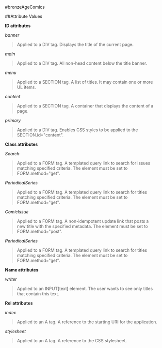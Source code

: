 

#bronzeAgeComics

##Attribute Values

**ID attributes**

*banner*
>Applied to a DIV tag. Displays the title of the current page.

*main*
>Applied to a DIV tag. All non-head content below the title banner.

*menu*
>Applied to a SECTION tag. A list of titles. It may contain one or more UL items.

*content*
>Applied to a SECTION tag. A container that displays the content of a page.

*primary*
>Applied to a DIV tag. Enables CSS styles to be applied to the SECTION.id="content".

**Class attributes**

*Search*
>Applied to a FORM tag. A templated query link to search for issues matching specified criteria. The element must be set to FORM.method="get".

*PeriodicalSeries*
>Applied to a FORM tag. A templated query link to search for titles matching specified criteria. The element must be set to FORM.method="get".

*ComicIssue*
>Applied to a FORM tag. A non-idempotent update link that posts a new title with the specified metadata. The element must be set to FORM.method="post".

*PeriodicalSeries*
>Applied to a FORM tag. A templated query link to search for titles matching specified criteria. The element must be set to FORM.method="get".


**Name attributes**

*writer*
>Applied to an INPUT[text] element. The user wants to see only titles that contain this text.



**Rel attributes**

*index*
>Applied to an A tag. A reference to the starting URI for the application.

*stylesheet*
>Applied to an A tag. A reference to the CSS stylesheet.
